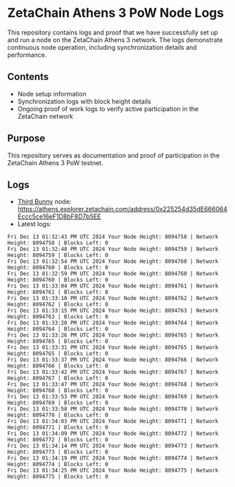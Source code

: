 # ZetaChain Athens 3 PoW Node Logs
This repository contains logs and proof that we have successfully set up and run a node on the ZetaChain Athens 3 network. The logs demonstrate continuous node operation, including synchronization details and performance.

## Contents
- Node setup information
- Synchronization logs with block height details
- Ongoing proof of work logs to verify active participation in the ZetaChain network

## Purpose
This repository serves as documentation and proof of participation in the ZetaChain Athens 3 PoW testnet.

## Logs

- [Third Bunny](https://thirdbunny.xyz/) node: https://athens.explorer.zetachain.com/address/0x225254d35dE666064Eccc5ce16eF1D8bF8D7b5EE
- Latest logs:
```
Fri Dec 13 01:32:43 PM UTC 2024 Your Node Height: 8094758 | Network Height: 8094758 | Blocks Left: 0
Fri Dec 13 01:32:48 PM UTC 2024 Your Node Height: 8094759 | Network Height: 8094759 | Blocks Left: 0
Fri Dec 13 01:32:54 PM UTC 2024 Your Node Height: 8094760 | Network Height: 8094760 | Blocks Left: 0
Fri Dec 13 01:32:59 PM UTC 2024 Your Node Height: 8094760 | Network Height: 8094760 | Blocks Left: 0
Fri Dec 13 01:33:04 PM UTC 2024 Your Node Height: 8094761 | Network Height: 8094761 | Blocks Left: 0
Fri Dec 13 01:33:10 PM UTC 2024 Your Node Height: 8094762 | Network Height: 8094762 | Blocks Left: 0
Fri Dec 13 01:33:15 PM UTC 2024 Your Node Height: 8094763 | Network Height: 8094763 | Blocks Left: 0
Fri Dec 13 01:33:20 PM UTC 2024 Your Node Height: 8094764 | Network Height: 8094764 | Blocks Left: 0
Fri Dec 13 01:33:26 PM UTC 2024 Your Node Height: 8094765 | Network Height: 8094765 | Blocks Left: 0
Fri Dec 13 01:33:31 PM UTC 2024 Your Node Height: 8094765 | Network Height: 8094765 | Blocks Left: 0
Fri Dec 13 01:33:37 PM UTC 2024 Your Node Height: 8094766 | Network Height: 8094766 | Blocks Left: 0
Fri Dec 13 01:33:42 PM UTC 2024 Your Node Height: 8094767 | Network Height: 8094767 | Blocks Left: 0
Fri Dec 13 01:33:47 PM UTC 2024 Your Node Height: 8094768 | Network Height: 8094768 | Blocks Left: 0
Fri Dec 13 01:33:53 PM UTC 2024 Your Node Height: 8094769 | Network Height: 8094769 | Blocks Left: 0
Fri Dec 13 01:33:58 PM UTC 2024 Your Node Height: 8094770 | Network Height: 8094770 | Blocks Left: 0
Fri Dec 13 01:34:03 PM UTC 2024 Your Node Height: 8094771 | Network Height: 8094771 | Blocks Left: 0
Fri Dec 13 01:34:09 PM UTC 2024 Your Node Height: 8094772 | Network Height: 8094772 | Blocks Left: 0
Fri Dec 13 01:34:14 PM UTC 2024 Your Node Height: 8094773 | Network Height: 8094773 | Blocks Left: 0
Fri Dec 13 01:34:19 PM UTC 2024 Your Node Height: 8094774 | Network Height: 8094774 | Blocks Left: 0
Fri Dec 13 01:34:25 PM UTC 2024 Your Node Height: 8094775 | Network Height: 8094775 | Blocks Left: 0
```
